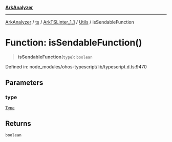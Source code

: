 [**ArkAnalyzer**](../../../../../../../../README.md)

***

[ArkAnalyzer](../../../../../../../../globals.md) / [ts](../../../../../README.md) / [ArkTSLinter\_1\_1](../../../README.md) / [Utils](../README.md) / isSendableFunction

# Function: isSendableFunction()

> **isSendableFunction**(`type`): `boolean`

Defined in: node\_modules/ohos-typescript/lib/typescript.d.ts:9470

## Parameters

### type

[`Type`](../../../../../interfaces/Type.md)

## Returns

`boolean`
